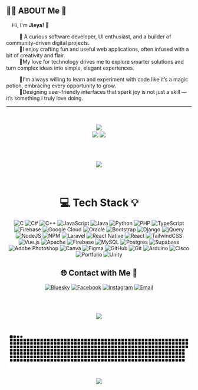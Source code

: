 ## 👩‍💻 ABOUT Me 🌸

<div align="left">

&nbsp;&nbsp;&nbsp;&nbsp;Hi, I'm <strong>Jieya!</strong> 🌷

&nbsp;&nbsp;&nbsp;&nbsp;&nbsp;&nbsp;&nbsp;&nbsp; 💜 A curious software developer, UI enthusiast, and a builder of community-driven digital projects.  
&nbsp;&nbsp;&nbsp;&nbsp;&nbsp;&nbsp;&nbsp;&nbsp; 💜I enjoy crafting fun and useful web applications, often infused with a bit of creativity and flair.  
&nbsp;&nbsp;&nbsp;&nbsp;&nbsp;&nbsp;&nbsp;&nbsp; 💜My love for technology drives me to explore smarter solutions and turn complex ideas into simple, elegant experiences. 

&nbsp;&nbsp;&nbsp;&nbsp;&nbsp;&nbsp;&nbsp;&nbsp; 💜I'm always willing to learn and experiment with code like it’s a magic potion, embracing every opportunity to grow.  
&nbsp;&nbsp;&nbsp;&nbsp;&nbsp;&nbsp;&nbsp;&nbsp; 💜Designing user-friendly interfaces that spark joy is not just a skill — it’s something I truly love doing. 

</div>



<div align="center">
  <hr/>
  <br/><br/>

  <!-- Main GitHub Stats -->
  <img src="https://github-readme-stats.vercel.app/api?username=Zyah13&theme=shades-of-purple&hide_border=false&include_all_commits=true&count_private=true" width="400" />

  <!-- Streak and Top Languages Side by Side -->
  <div>
    <img src="https://nirzak-streak-stats.vercel.app/?user=Zyah13&theme=shades-of-purple&hide_border=false" width="400" />
    <img src="https://github-readme-stats.vercel.app/api/top-langs/?username=Zyah13&theme=shades-of-purple&hide_border=false&include_all_commits=true&count_private=true&layout=compact" width="285"  />
  </div>
</div>






<div align="center">

<br/><br/>

<img src="https://github-profile-trophy.vercel.app/?username=Zyah13&theme=radical&no-frame=false&no-bg=false&margin-w=4" />
<br/><br/><br/>
</div>


<div align="center">
   
# 💻 Tech Stack 💡

![C](https://img.shields.io/badge/c-%2300599C.svg?style=for-the-badge&logo=c&logoColor=white)
![C#](https://img.shields.io/badge/c%23-%23239120.svg?style=for-the-badge&logo=csharp&logoColor=white)
![C++](https://img.shields.io/badge/c++-%2300599C.svg?style=for-the-badge&logo=c%2B%2B&logoColor=white)
![JavaScript](https://img.shields.io/badge/javascript-%23323330.svg?style=for-the-badge&logo=javascript&logoColor=%23F7DF1E)
![Java](https://img.shields.io/badge/java-%23ED8B00.svg?style=for-the-badge&logo=openjdk&logoColor=white)
![Python](https://img.shields.io/badge/python-3670A0?style=for-the-badge&logo=python&logoColor=ffdd54)
![PHP](https://img.shields.io/badge/php-%23777BB4.svg?style=for-the-badge&logo=php&logoColor=white)
![TypeScript](https://img.shields.io/badge/typescript-%23007ACC.svg?style=for-the-badge&logo=typescript&logoColor=white)
![Firebase](https://img.shields.io/badge/firebase-%23039BE5.svg?style=for-the-badge&logo=firebase)
![Google Cloud](https://img.shields.io/badge/GoogleCloud-%234285F4.svg?style=for-the-badge&logo=google-cloud&logoColor=white)
![Oracle](https://img.shields.io/badge/Oracle-F80000?style=for-the-badge&logo=oracle&logoColor=white)
![Bootstrap](https://img.shields.io/badge/bootstrap-%238511FA.svg?style=for-the-badge&logo=bootstrap&logoColor=white)
![Django](https://img.shields.io/badge/django-%23092E20.svg?style=for-the-badge&logo=django&logoColor=white)
![jQuery](https://img.shields.io/badge/jquery-%230769AD.svg?style=for-the-badge&logo=jquery&logoColor=white)
![NodeJS](https://img.shields.io/badge/node.js-6DA55F?style=for-the-badge&logo=node.js&logoColor=white)
![NPM](https://img.shields.io/badge/NPM-%23CB3837.svg?style=for-the-badge&logo=npm&logoColor=white)
![Laravel](https://img.shields.io/badge/laravel-%23FF2D20.svg?style=for-the-badge&logo=laravel&logoColor=white)
![React Native](https://img.shields.io/badge/react_native-%2320232a.svg?style=for-the-badge&logo=react&logoColor=%2361DAFB)
![React](https://img.shields.io/badge/react-%2320232a.svg?style=for-the-badge&logo=react&logoColor=%2361DAFB)
![TailwindCSS](https://img.shields.io/badge/tailwindcss-%2338B2AC.svg?style=for-the-badge&logo=tailwind-css&logoColor=white)
![Vue.js](https://img.shields.io/badge/vue.js-%2335495e.svg?style=for-the-badge&logo=vuedotjs&logoColor=%234FC08D)
![Apache](https://img.shields.io/badge/apache-%23D42029.svg?style=for-the-badge&logo=apache&logoColor=white)
![Firebase](https://img.shields.io/badge/firebase-a08021?style=for-the-badge&logo=firebase&logoColor=ffcd34)
![MySQL](https://img.shields.io/badge/mysql-4479A1.svg?style=for-the-badge&logo=mysql&logoColor=white)
![Postgres](https://img.shields.io/badge/postgres-%23316192.svg?style=for-the-badge&logo=postgresql&logoColor=white)
![Supabase](https://img.shields.io/badge/Supabase-3ECF8E?style=for-the-badge&logo=supabase&logoColor=white)
![Adobe Photoshop](https://img.shields.io/badge/adobe%20photoshop-%2331A8FF.svg?style=for-the-badge&logo=adobe%20photoshop&logoColor=white)
![Canva](https://img.shields.io/badge/Canva-%2300C4CC.svg?style=for-the-badge&logo=Canva&logoColor=white)
![Figma](https://img.shields.io/badge/figma-%23F24E1E.svg?style=for-the-badge&logo=figma&logoColor=white)
![GitHub](https://img.shields.io/badge/github-%23121011.svg?style=for-the-badge&logo=github&logoColor=white)
![Git](https://img.shields.io/badge/git-%23F05033.svg?style=for-the-badge&logo=git&logoColor=white)
![Arduino](https://img.shields.io/badge/-Arduino-00979D?style=for-the-badge&logo=Arduino&logoColor=white)
![Cisco](https://img.shields.io/badge/cisco-%23049fd9.svg?style=for-the-badge&logo=cisco&logoColor=black)
![Portfolio](https://img.shields.io/badge/Portfolio-%23000000.svg?style=for-the-badge&logo=firefox&logoColor=#FF7139)
![Unity](https://img.shields.io/badge/unity-%23000000.svg?style=for-the-badge&logo=unity&logoColor=white)

</div>

<div align="center">

## 🌐 Contact with Me 🤝

[![Bluesky](https://img.shields.io/badge/bluesky-0285FF?style=for-the-badge&logo=bluesky&logoColor=%23FFFFFF)](https://bsky.app/profile/6itterc4ndy)
[![Facebook](https://img.shields.io/badge/Facebook-%231877F2.svg?logo=Facebook&logoColor=white)](https://facebook.com/Jieya)
[![Instagram](https://img.shields.io/badge/Instagram-%23E4405F.svg?logo=Instagram&logoColor=white)](https://instagram.com/eyah_l13)
[![Email](https://img.shields.io/badge/Email-D14836?logo=gmail&logoColor=white)](mailto:jieyalingao13@gmail.com)

</div>


<div align="center">

  <br/><br/>

  <img src="https://quotes-github-readme.vercel.app/api?type=vertical&theme=radical" />
</div>

<!-- Snake Animation -->
<div align="center">
 <br/>

  ![snake gif](https://github.com/Zyah13/Zyah13/blob/output/github-snake-dark.svg)
  
</div>




<!-- Visit Counter -->
<div align="center">
  
  [![](https://visitcount.itsvg.in/api?id=Zyah13&icon=0&color=0)](https://visitcount.itsvg.in)
</div>

<!-- Proudly created with GPRM ( https://gprm.itsvg.in ) -->

